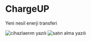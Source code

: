# ChargeUP
Yeni nesil enerji transferi

![cihazlaerım yazılı](https://user-images.githubusercontent.com/121985515/227066237-5872a45c-c58d-471f-9943-b497ce94a09c.png)
![satın alma yazılı](https://user-images.githubusercontent.com/121985515/227066265-be87e574-9c43-4949-932c-199c7ab0daa0.png)

